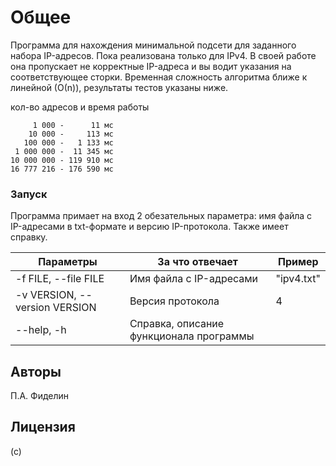 # Общее

Программа для нахождения минимальной подсети для заданного набора IP-адресов. Пока реализована только для IPv4.
В своей работе она пропускает не корректные IP-адреса и вы водит указания на соответствующее сторки.
Временная сложность алгоритма ближе к линейной (О(n)), результаты тестов указаны ниже.

кол-во адресов и время работы
```
     1 000 -      11 мс
    10 000 -     113 мс
   100 000 -   1 133 мс
 1 000 000 -  11 345 мс
10 000 000 - 119 910 мс
16 777 216 - 176 590 мс
```
### Запуск

Программа примает на вход 2 обезательных параметра: имя файла с IP-адресами в txt-формате и версию IP-протокола.
Также имеет справку.

| Параметры | За что отвечает | Пример |
|--- | --- |---|
| -f FILE, --file FILE | Имя файла с IP-адресами | "ipv4.txt" |
| -v VERSION, --version VERSION | Версия протокола | 4 |
| --help, -h | Справка, описание функционала программы |

## Авторы
П.А. Фиделин

## Лицензия

(c)

